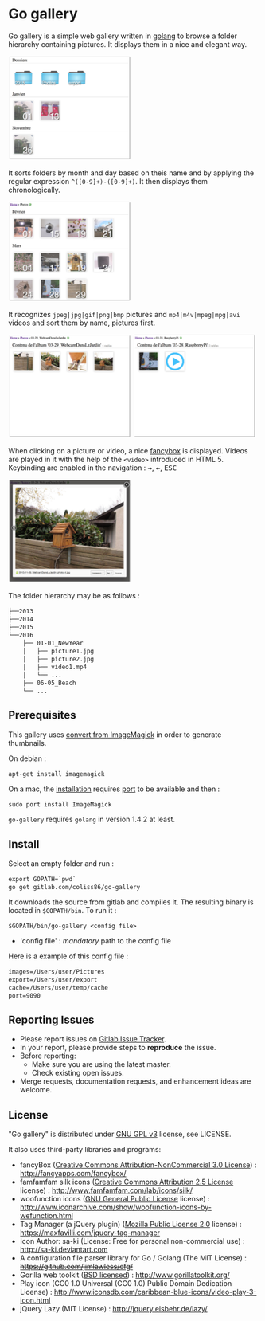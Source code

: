 Go gallery
========

Go gallery is a simple web gallery written in [golang](https://golang.org) to browse a folder  hierarchy containing pictures. It displays them in a nice and elegant way.

<img src="/docs/folders1.jpg?raw=true" alt="Root folder" width="49%">

It sorts folders by month and day based on theis name and by applying the regular expression `^([0-9]+)-([0-9]+)`. It then displays them chronologically.

<img src="/docs/folders2.jpg?raw=true" alt="Folder listing" width="49%">

It recognizes `jpeg|jpg|gif|png|bmp` pictures and `mp4|m4v|mpeg|mpg|avi` videos and sort them by name, pictures first.

<img src="/docs/pictures.jpg?raw=true" alt="Photo listing" width="49%">
<img src="/docs/pictures2.jpg?raw=true" alt="Photo + Video listing" width="49%">

When clicking on a picture or video, a nice [fancybox](http://fancyapps.com/fancybox/) is displayed. Videos are played in it with the help of the `<video>` introduced in HTML 5.
Keybinding are enabled in the navigation : <kbd>&rarr;</kbd>, <kbd>&larr;</kbd>, <kbd>ESC</kbd>

<img src="/docs/fancybox.jpg?raw=true" alt="Fancybox" width="49%">

The folder hierarchy may be as follows :
```shell
├──2013
├──2014
├──2015
└──2016
    ├── 01-01_NewYear
    │   ├── picture1.jpg
    │   ├── picture2.jpg
    │   ├── video1.mp4
    │   └── ...
    ├── 06-05_Beach
    └── ...
```

Prerequisites
----------

This gallery uses [convert from ImageMagick](http://www.imagemagick.org/script/convert.php) in order to generate thumbnails.

On debian :
```console
apt-get install imagemagick
```

On a mac, the [installation](http://www.imagemagick.org/script/binary-releases.php#macosx) requires [port](https://www.macports.org/) to be available and then :
```console
sudo port install ImageMagick
```

`go-gallery` requires `golang` in version 1.4.2 at least.

Install
----------
Select an empty folder and run :
```console
export GOPATH=`pwd`
go get gitlab.com/coliss86/go-gallery
```
It downloads the source from gitlab and compiles it. The resulting binary is located in `$GOPATH/bin`.
To run it :
```console
$GOPATH/bin/go-gallery <config file>
```
  * 'config file' : *mandatory* path to the config file

Here is a example of this config file :
```
images=/Users/user/Pictures
export=/Users/user/export
cache=/Users/user/temp/cache
port=9090
```

Reporting Issues
----------
  * Please report issues on [Gitlab Issue Tracker](https://gitlab.com/gmembre/go-gallery/issues).
  * In your report, please provide steps to **reproduce** the issue.
  * Before reporting:
     * Make sure you are using the latest master.
     * Check existing open issues.
  * Merge requests, documentation requests, and enhancement ideas are welcome.

License
----------
"Go gallery" is distributed under [GNU GPL v3](http://www.gnu.org/licenses/gpl-3.0.en.html) license, see LICENSE.

It also uses third-party libraries and programs:
  * fancyBox ([Creative Commons Attribution-NonCommercial 3.0 License](http://creativecommons.org/licenses/by-nc/3.0/)) :  http://fancyapps.com/fancybox/
  * famfamfam silk icons ([Creative Commons Attribution 2.5 License](http://creativecommons.org/licenses/by/2.5/) license) : http://www.famfamfam.com/lab/icons/silk/
  * woofunction icons ([GNU General Public License](http://www.gnu.org/licenses/gpl.html) license) : http://www.iconarchive.com/show/woofunction-icons-by-wefunction.html
  * Tag Manager (a jQuery plugin) ([Mozilla Public License 2.0](https://www.mozilla.org/en-US/MPL/2.0/) license) : https://maxfavilli.com/jquery-tag-manager
  * Icon Author: sa-ki (License: Free for personal non-commercial use) : http://sa-ki.deviantart.com
  * A configuration file parser library for Go / Golang (The MIT License) : ~~https://github.com/jimlawless/cfg/~~
  * Gorilla web toolkit ([BSD licensed](https://opensource.org/licenses/BSD-2-Clause)) : http://www.gorillatoolkit.org/
  * Play icon (CC0 1.0 Universal (CC0 1.0) Public Domain Dedication License) : http://www.iconsdb.com/caribbean-blue-icons/video-play-3-icon.html
  * jQuery Lazy (MIT License) : http://jquery.eisbehr.de/lazy/
